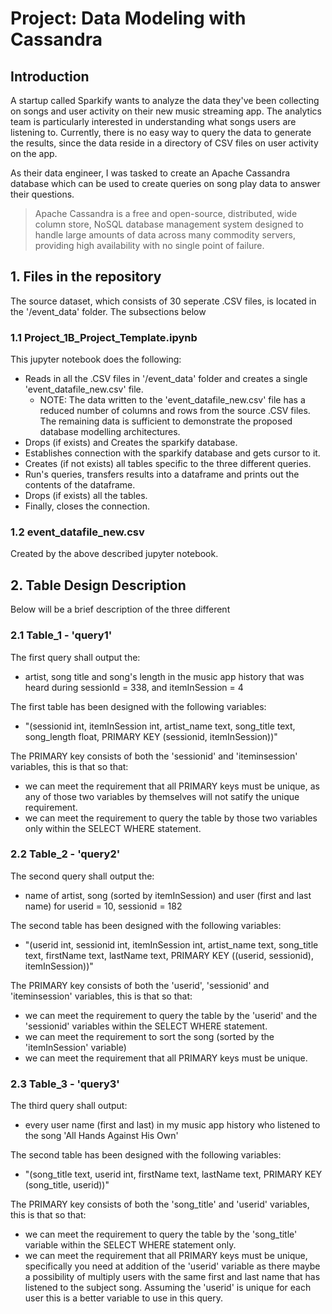 # Project: Data Modeling with Cassandra


## Introduction
A startup called Sparkify wants to analyze the data they've been collecting on songs and user activity on their new music streaming app. The analytics team is particularly interested in understanding what songs users are listening to. Currently, there is no easy way to query the data to generate the results, since the data reside in a directory of CSV files on user activity on the app.

As their data engineer, I was tasked to create an Apache Cassandra database which can be used to create queries on song play data to answer their questions.

> Apache Cassandra is a free and open-source, distributed, wide column store, NoSQL database management system designed to handle large amounts of data across many commodity servers, providing high availability with no single point of failure.


## 1. Files in the repository
The source dataset, which consists of 30 seperate .CSV files, is located in the '/event_data' folder. The subsections below 

### 1.1 Project_1B_Project_Template.ipynb
This jupyter notebook does the following:
- Reads in all the .CSV files in '/event_data' folder and creates a single 'event_datafile_new.csv' file.
     - NOTE: The data written to the 'event_datafile_new.csv' file has a reduced number of columns and rows from the source .CSV files. The remaining data is
             sufficient to demonstrate the proposed database modelling architectures.
- Drops (if exists) and Creates the sparkify database. 
- Establishes connection with the sparkify database and gets cursor to it.  
- Creates (if not exists) all tables specific to the three different queries.
- Run's queries, transfers results into a dataframe and prints out the contents of the dataframe. 
- Drops (if exists) all the tables.
- Finally, closes the connection.

### 1.2 event_datafile_new.csv
Created by the above described jupyter notebook.



## 2. Table Design Description
Below will be a brief description of the three different 

### 2.1 Table_1 - 'query1'
The first query shall output the:
- artist, song title and song's length in the music app history that was heard during sessionId = 338, and itemInSession = 4

The first table has been designed with the following variables: 
- "(sessionid int, itemInSession int, artist_name text, song_title text, song_length float, PRIMARY KEY (sessionid, itemInSession))"

The PRIMARY key consists of both the 'sessionid' and 'iteminsession' variables, this is that so that:
- we can meet the requirement that all PRIMARY keys must be unique, as any of those two variables by themselves will not satify the unique requirement.
- we can meet the requirement to query the table by those two variables only within the SELECT WHERE statement.

### 2.2 Table_2 - 'query2'
The second query shall output the:
- name of artist, song (sorted by itemInSession) and user (first and last name) for userid = 10, sessionid = 182

The second table has been designed with the following variables: 
- "(userid int, sessionid int, itemInSession int, artist_name text, song_title text, firstName text, lastName text, PRIMARY KEY ((userid, sessionid), itemInSession))"

The PRIMARY key consists of both the 'userid', 'sessionid' and 'iteminsession' variables, this is that so that:
- we can meet the requirement to query the table by the 'userid' and the 'sessionid' variables within the SELECT WHERE statement.
- we can meet the requirement to sort the song (sorted by the 'itemInSession' variable)
- we can meet the requirement that all PRIMARY keys must be unique. 
            
### 2.3 Table_3 - 'query3'
The third query shall output:
- every user name (first and last) in my music app history who listened to the song 'All Hands Against His Own'

The second table has been designed with the following variables: 
- "(song_title text, userid int, firstName text, lastName text, PRIMARY KEY (song_title, userid))"

The PRIMARY key consists of both the 'song_title' and 'userid' variables, this is that so that:
- we can meet the requirement to query the table by the 'song_title' variable within the SELECT WHERE statement only.
- we can meet the requirement that all PRIMARY keys must be unique, specifically you need at addition of the 'userid' variable as there maybe a possibility of multiply users with the same first and last name that has listened to the subject song. Assuming the 'userid' is unique for each user this is a better variable to use in this query. 
